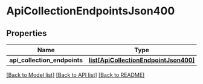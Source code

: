 # ApiCollectionEndpointsJson400

## Properties
Name | Type | Description | Notes
------------ | ------------- | ------------- | -------------
**api_collection_endpoints** | [**list[ApiCollectionEndpointJson400]**](ApiCollectionEndpointJson400.md) |  | 

[[Back to Model list]](../README.md#documentation-for-models) [[Back to API list]](../README.md#documentation-for-api-endpoints) [[Back to README]](../README.md)


